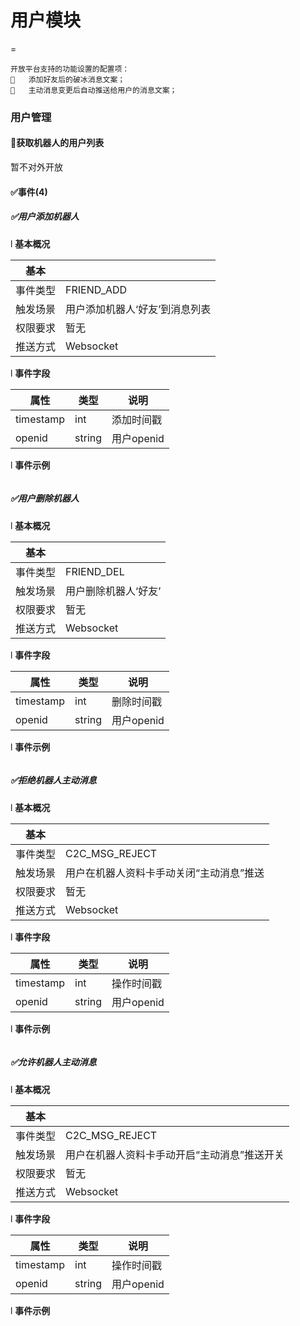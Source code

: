 # 用户模块

=

```
开放平台支持的功能设置的配置项：
	添加好友后的破冰消息文案；
	主动消息变更后自动推送给用户的消息文案；

```

 

### 用户管理

#### 🚫获取机器人的用户列表

暂不对外开放

 

#### ✅事件(4)

##### ✅用户添加机器人

l **基本概况**

| 基本     |                                |
| -------- | ------------------------------ |
| 事件类型 | FRIEND_ADD                     |
| 触发场景 | 用户添加机器人‘好友’到消息列表 |
| 权限要求 | 暂无                           |
| 推送方式 | Websocket                      |

l **事件字段**

| **属性**  | **类型** | **说明**   |
| --------- | -------- | ---------- |
| timestamp | int      | 添加时间戳 |
| openid    | string   | 用户openid |

l **事件示例**

```

```

 

##### ✅用户删除机器人

l **基本概况**

| 基本     |                      |
| -------- | -------------------- |
| 事件类型 | FRIEND_DEL           |
| 触发场景 | 用户删除机器人‘好友’ |
| 权限要求 | 暂无                 |
| 推送方式 | Websocket            |

l **事件字段**

| **属性**  | **类型** | **说明**   |
| --------- | -------- | ---------- |
| timestamp | int      | 删除时间戳 |
| openid    | string   | 用户openid |

l **事件示例**

```

```

 

##### ✅拒绝机器人主动消息

l **基本概况**

| 基本     |                                          |
| -------- | ---------------------------------------- |
| 事件类型 | C2C_MSG_REJECT                           |
| 触发场景 | 用户在机器人资料卡手动关闭“主动消息”推送 |
| 权限要求 | 暂无                                     |
| 推送方式 | Websocket                                |

l **事件字段**

| **属性**  | **类型** | **说明**   |
| --------- | -------- | ---------- |
| timestamp | int      | 操作时间戳 |
| openid    | string   | 用户openid |

l **事件示例**

```

```

 

##### ✅允许机器人主动消息

l **基本概况**

| 基本     |                                              |
| -------- | -------------------------------------------- |
| 事件类型 | C2C_MSG_REJECT                               |
| 触发场景 | 用户在机器人资料卡手动开启“主动消息”推送开关 |
| 权限要求 | 暂无                                         |
| 推送方式 | Websocket                                    |

l **事件字段**

| **属性**  | **类型** | **说明**   |
| --------- | -------- | ---------- |
| timestamp | int      | 操作时间戳 |
| openid    | string   | 用户openid |

l **事件示例**

```

```

 